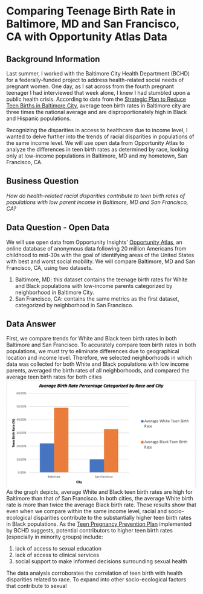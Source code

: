 # Comparing Teenage Birth Rate in Baltimore, MD and San Francisco, CA with Opportunity Atlas Data
## Background Information 

Last summer, I worked with the Baltimore City Health Department (BCHD) for a federally-funded project to address health-related social needs of pregnant women. One day, as I sat across from the fourth pregnant teenager I had interviewed that week alone, I knew I had stumbled upon a public health crisis. According to data from the [Strategic Plan to Reduce Teen Births in Baltimore City](https://www.healthyteennetwork.org/wp-content/uploads/2014/10/StrategicPlanReduceTeenBirthsBaltimoreCity.pdf), average teen birth rates in Baltimore city are three times the national average and are disproportionately high in Black and Hispanic populations.

Recognizing the disparities in access to healthcare due to income level, I wanted to delve further into the trends of racial disparities in populations of the same income level. We will use open data from Opportunity Atlas to analyze the differences in teen birth rates as determined by race, looking only at low-income populations in Baltimore, MD and my hometown, San Francisco, CA. 

## Business Question

_How do health-related racial disparities contribute to teen birth rates of populations with low parent income in Baltimore, MD and San Francisco, CA?_ 

## Data Question - Open Data 

We will use open data from Opportunity Insights' [Opportunity Atlas](https://opportunityinsights.org/data/?geographic_level=0&topic=0&paper_id=1652#resource-listing), an online database of anonymous data following 20 million Americans from childhood to mid-30s with the goal of identifying areas of the United States with best and worst social mobility. We will compare Baltimore, MD and San Francisco, CA, using two datasets.
1. Baltimore, MD: this dataset contains the teenage birth rates for White and Black populations with low-income parents categorized by neighborhood in Baltimore City. 
1. San Francisco, CA: contains the same metrics as the first dataset, categorized by neighborhood in San Francisco. 

## Data Answer 

First, we compare trends for White and Black teen birth rates in both Baltimore and San Francisco. To accurately compare teen birth rates in both populations, we must try to eliminate differences due to geographical location and income level. Therefore, we selected neighborhoods in which data was collected for both White and Black populations with low income parents, averaged the birth rates of all neighborhoods, and compared the average teen birth rates for both cities ![Alt text](balti-sf-graph.png)
As the graph depicts, average White and Black teen birth rates are high for Baltimore than that of San Francisco. In both cities, the average White birth rate is more than twice the average Black birth rate. These results show that even when we compare within the same income level, racial and socio-ecological disparities contribute to the substantially higher teen birth rates in Black populations. As the [Teen Pregnancy Prevention Plan](https://health.baltimorecity.gov/node/170) implemented by BCHD suggests, potential contributors to higher teen birth rates (especially in minority groups) include: 
1. lack of access to sexual education
1. lack of access to clinical services 
1. social support to make informed decisions surrounding sexual health

The data analysis corroborates the correlation of teen birth with health disparities related to race. To expand into other socio-ecological factors that contribute to sexual  

